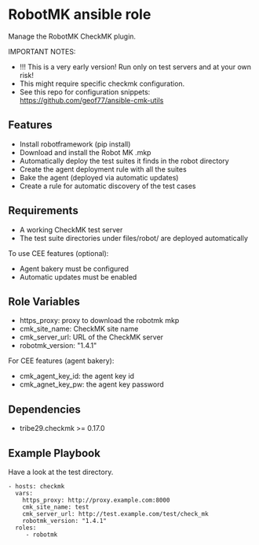 RobotMK ansible role
====================

Manage the RobotMK CheckMK plugin.

IMPORTANT NOTES: 

* !!! This is a very early version! Run only on test servers and at your own risk!
* This might require specific checkmk configuration.
* See this repo for configuration snippets: https://github.com/geof77/ansible-cmk-utils

Features
--------

* Install robotframework (pip install)
* Download and install the Robot MK .mkp
* Automatically deploy the test suites it finds in the robot directory
* Create the agent deployment rule with all the suites
* Bake the agent (deployed via automatic updates)
* Create a rule for automatic discovery of the test cases

Requirements
------------

* A working CheckMK test server
* The test suite directories under files/robot/ are deployed automatically

To use CEE features (optional):
* Agent bakery must be configured
* Automatic updates must be enabled

Role Variables
--------------

* https_proxy: proxy to download the robotmk mkp
* cmk_site_name: CheckMK site name
* cmk_server_url: URL of the CheckMK server
* robotmk_version: "1.4.1"

For CEE features (agent bakery):
* cmk_agent_key_id: the agent key id
* cmk_agnet_key_pw: the agent key password 

Dependencies
------------

* tribe29.checkmk >= 0.17.0

Example Playbook
----------------

Have a look at the test directory.

    - hosts: checkmk
      vars:
        https_proxy: http://proxy.example.com:8000
        cmk_site_name: test
        cmk_server_url: http://test.example.com/test/check_mk
        robotmk_version: "1.4.1"
      roles:
         - robotmk

